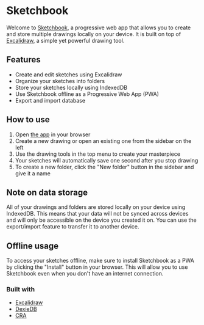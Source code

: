 # Sketchbook

Welcome to [Sketchbook](https://ahaku.github.io/sketchbook/), a progressive web app that allows you to create and store multiple drawings locally on your device. 
It is built on top of [Excalidraw](https://github.com/excalidraw/excalidraw), a simple yet powerful drawing tool.

## Features
- Create and edit sketches using Excalidraw
- Organize your sketches into folders
- Store your sketches locally using IndexedDB
- Use Sketchbook offline as a Progressive Web App (PWA)
- Export and import database

## How to use
1. Open [the app](https://ahaku.github.io/sketchbook/) in your browser
2. Create a new drawing or open an existing one from the sidebar on the left
3. Use the drawing tools in the top menu to create your masterpiece
4. Your sketches will automatically save one second after you stop drawing
5. To create a new folder, click the "New folder" button in the sidebar and give it a name

## Note on data storage
All of your drawings and folders are stored locally on your device using IndexedDB. 
This means that your data will not be synced across devices and will only be accessible on the device you created it on. 
You can use the export/import feature to transfer it to another device.

## Offline usage
To access your sketches offline, make sure to install Sketchbook as a PWA by clicking the "Install" button in your browser. This will allow you to use Sketchbook even when you don't have an internet connection.

### Built with
- [Excalidraw](https://github.com/excalidraw/excalidraw)
- [DexieDB](https://github.com/dexie/Dexie.js)
- [CRA](https://github.com/facebook/create-react-app)
